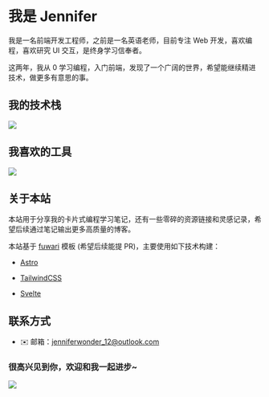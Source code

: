 # 我是 Jennifer

我是一名前端开发工程师，之前是一名英语老师，目前专注 Web 开发，喜欢编程，喜欢研究 UI 交互，是终身学习信奉者。

这两年，我从 0 学习编程，入门前端，发现了一个广阔的世界，希望能继续精进技术，做更多有意思的事。

## 我的技术栈

<p align="left">
  <img src="https://skillicons.dev/icons?i=js,ts,html,css,react,redux,vite,sass,tailwind,nextjs,astro,nodejs,express,postgres,mongodb,linux,nginx,chatgpt&theme=dark&perline=10" />
</p>

## 我喜欢的工具

<p align="left">
  <img src="https://skillicons.dev/icons?i=figma,ps,obsidian&theme=dark&perline=10" />
</p>

## 关于本站

本站用于分享我的卡片式编程学习笔记，还有一些零碎的资源链接和灵感记录，希望后续通过笔记输出更多高质量的博客。

本站基于 [fuwari](https://github.com/Jenniferwonder/fuwari) 模板 (希望后续能提 PR)，主要使用如下技术构建：

- [Astro](https://astro.build/)
- [TailwindCSS](https://tailwindcss.com/)

- [Svelte](https://svelte.dev/)

## 联系方式

- ✉️ 邮箱：<jenniferwonder_12@outlook.com>

### 很高兴见到你，欢迎和我一起进步~

![](https://komarev.com/ghpvc/?username=Jenniferwonder&style=flat)
